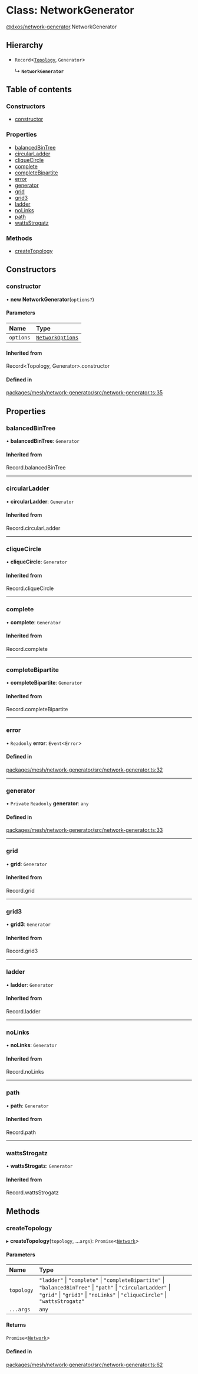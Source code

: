 # Class: NetworkGenerator

[@dxos/network-generator](../modules/dxos_network_generator.md).NetworkGenerator

## Hierarchy

- `Record`<[`Topology`](../modules/dxos_network_generator.md#topology), `Generator`\>

  ↳ **`NetworkGenerator`**

## Table of contents

### Constructors

- [constructor](dxos_network_generator.NetworkGenerator.md#constructor)

### Properties

- [balancedBinTree](dxos_network_generator.NetworkGenerator.md#balancedbintree)
- [circularLadder](dxos_network_generator.NetworkGenerator.md#circularladder)
- [cliqueCircle](dxos_network_generator.NetworkGenerator.md#cliquecircle)
- [complete](dxos_network_generator.NetworkGenerator.md#complete)
- [completeBipartite](dxos_network_generator.NetworkGenerator.md#completebipartite)
- [error](dxos_network_generator.NetworkGenerator.md#error)
- [generator](dxos_network_generator.NetworkGenerator.md#generator)
- [grid](dxos_network_generator.NetworkGenerator.md#grid)
- [grid3](dxos_network_generator.NetworkGenerator.md#grid3)
- [ladder](dxos_network_generator.NetworkGenerator.md#ladder)
- [noLinks](dxos_network_generator.NetworkGenerator.md#nolinks)
- [path](dxos_network_generator.NetworkGenerator.md#path)
- [wattsStrogatz](dxos_network_generator.NetworkGenerator.md#wattsstrogatz)

### Methods

- [createTopology](dxos_network_generator.NetworkGenerator.md#createtopology)

## Constructors

### constructor

• **new NetworkGenerator**(`options?`)

#### Parameters

| Name | Type |
| :------ | :------ |
| `options` | [`NetworkOptions`](../interfaces/dxos_network_generator.NetworkOptions.md) |

#### Inherited from

Record<Topology, Generator\>.constructor

#### Defined in

[packages/mesh/network-generator/src/network-generator.ts:35](https://github.com/dxos/dxos/blob/32ae9b579/packages/mesh/network-generator/src/network-generator.ts#L35)

## Properties

### balancedBinTree

• **balancedBinTree**: `Generator`

#### Inherited from

Record.balancedBinTree

___

### circularLadder

• **circularLadder**: `Generator`

#### Inherited from

Record.circularLadder

___

### cliqueCircle

• **cliqueCircle**: `Generator`

#### Inherited from

Record.cliqueCircle

___

### complete

• **complete**: `Generator`

#### Inherited from

Record.complete

___

### completeBipartite

• **completeBipartite**: `Generator`

#### Inherited from

Record.completeBipartite

___

### error

• `Readonly` **error**: `Event`<`Error`\>

#### Defined in

[packages/mesh/network-generator/src/network-generator.ts:32](https://github.com/dxos/dxos/blob/32ae9b579/packages/mesh/network-generator/src/network-generator.ts#L32)

___

### generator

• `Private` `Readonly` **generator**: `any`

#### Defined in

[packages/mesh/network-generator/src/network-generator.ts:33](https://github.com/dxos/dxos/blob/32ae9b579/packages/mesh/network-generator/src/network-generator.ts#L33)

___

### grid

• **grid**: `Generator`

#### Inherited from

Record.grid

___

### grid3

• **grid3**: `Generator`

#### Inherited from

Record.grid3

___

### ladder

• **ladder**: `Generator`

#### Inherited from

Record.ladder

___

### noLinks

• **noLinks**: `Generator`

#### Inherited from

Record.noLinks

___

### path

• **path**: `Generator`

#### Inherited from

Record.path

___

### wattsStrogatz

• **wattsStrogatz**: `Generator`

#### Inherited from

Record.wattsStrogatz

## Methods

### createTopology

▸ **createTopology**(`topology`, ...`args`): `Promise`<[`Network`](dxos_network_generator.Network.md)\>

#### Parameters

| Name | Type |
| :------ | :------ |
| `topology` | ``"ladder"`` \| ``"complete"`` \| ``"completeBipartite"`` \| ``"balancedBinTree"`` \| ``"path"`` \| ``"circularLadder"`` \| ``"grid"`` \| ``"grid3"`` \| ``"noLinks"`` \| ``"cliqueCircle"`` \| ``"wattsStrogatz"`` |
| `...args` | `any` |

#### Returns

`Promise`<[`Network`](dxos_network_generator.Network.md)\>

#### Defined in

[packages/mesh/network-generator/src/network-generator.ts:62](https://github.com/dxos/dxos/blob/32ae9b579/packages/mesh/network-generator/src/network-generator.ts#L62)
